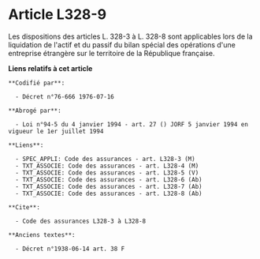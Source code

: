 # Article L328-9

Les dispositions des articles L. 328-3 à L. 328-8 sont applicables lors de la liquidation de l'actif et du passif du bilan
spécial des opérations d'une entreprise étrangère sur le territoire de la République française.

**Liens relatifs à cet article**

	**Codifié par**:

	  - Décret n°76-666 1976-07-16

	**Abrogé par**:

	  - Loi n°94-5 du 4 janvier 1994 - art. 27 () JORF 5 janvier 1994 en vigueur le 1er juillet 1994

	**Liens**:

	  - SPEC_APPLI: Code des assurances - art. L328-3 (M)
	  - TXT_ASSOCIE: Code des assurances - art. L328-4 (M)
	  - TXT_ASSOCIE: Code des assurances - art. L328-5 (V)
	  - TXT_ASSOCIE: Code des assurances - art. L328-6 (Ab)
	  - TXT_ASSOCIE: Code des assurances - art. L328-7 (Ab)
	  - TXT_ASSOCIE: Code des assurances - art. L328-8 (Ab)

	**Cite**:

	  - Code des assurances L328-3 à L328-8

	**Anciens textes**:

	  - Décret n°1938-06-14 art. 38 F
